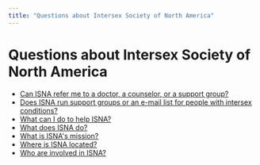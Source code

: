 ```yaml
---
title: "Questions about Intersex Society of North America"
---
```


# Questions about Intersex Society of North America

*   [Can ISNA refer me to a doctor, a counselor, or a support group?][1]
*   [Does ISNA run support groups or an e-mail list for people with intersex conditions?][2]
*   [What can I do to help ISNA?][3]
*   [What does ISNA do?][4]
*   [What is ISNA's mission?][5]
*   [Where is ISNA located?][6]
*   [Who are involved in ISNA?][7]

[1]: /faq/isna/referrals
[2]: /faq/isna/support
[3]: /faq/isna/howtohelp
[4]: /faq/isna/activities
[5]: /faq/isna/mission
[6]: /faq/isna/location
[7]: /faq/isna/people
